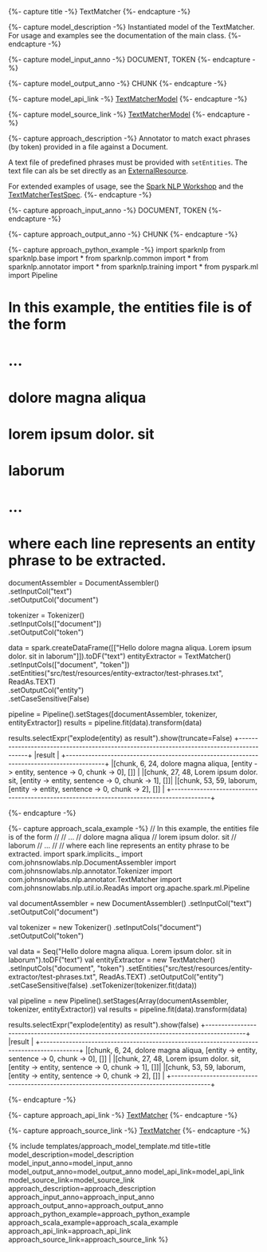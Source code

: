{%- capture title -%}
TextMatcher
{%- endcapture -%}

{%- capture model_description -%}
Instantiated model of the TextMatcher.
For usage and examples see the documentation of the main class.
{%- endcapture -%}

{%- capture model_input_anno -%}
DOCUMENT, TOKEN
{%- endcapture -%}

{%- capture model_output_anno -%}
CHUNK
{%- endcapture -%}

{%- capture model_api_link -%}
[TextMatcherModel](https://nlp.johnsnowlabs.com/api/com/johnsnowlabs/nlp/annotators/TextMatcherModel)
{%- endcapture -%}

{%- capture model_source_link -%}
[TextMatcherModel](https://github.com/JohnSnowLabs/spark-nlp/tree/master/src/main/scala/com/johnsnowlabs/nlp/annotators/TextMatcherModel.scala)
{%- endcapture -%}

{%- capture approach_description -%}
Annotator to match exact phrases (by token) provided in a file against a Document.

A text file of predefined phrases must be provided with `setEntities`.
The text file can als be set directly as an
[ExternalResource](https://nlp.johnsnowlabs.com/api/com/johnsnowlabs/nlp/util/io/ExternalResource).

For extended examples of usage, see the [Spark NLP Workshop](https://github.com/JohnSnowLabs/spark-nlp-workshop/blob/master/tutorials/Certification_Trainings/Public/2.Text_Preprocessing_with_SparkNLP_Annotators_Transformers.ipynb)
and the [TextMatcherTestSpec](https://github.com/JohnSnowLabs/spark-nlp/blob/master/src/test/scala/com/johnsnowlabs/nlp/annotators/TextMatcherTestSpec.scala).
{%- endcapture -%}

{%- capture approach_input_anno -%}
DOCUMENT, TOKEN
{%- endcapture -%}

{%- capture approach_output_anno -%}
CHUNK
{%- endcapture -%}

{%- capture approach_python_example -%}
import sparknlp
from sparknlp.base import *
from sparknlp.common import *
from sparknlp.annotator import *
from sparknlp.training import *
from pyspark.ml import Pipeline
# In this example, the entities file is of the form
#
# ...
# dolore magna aliqua
# lorem ipsum dolor. sit
# laborum
# ...
#
# where each line represents an entity phrase to be extracted.

documentAssembler = DocumentAssembler() \
    .setInputCol("text") \
    .setOutputCol("document")

tokenizer = Tokenizer() \
    .setInputCols(["document"]) \
    .setOutputCol("token")

data = spark.createDataFrame([["Hello dolore magna aliqua. Lorem ipsum dolor. sit in laborum"]]).toDF("text")
entityExtractor = TextMatcher() \
    .setInputCols(["document", "token"]) \
    .setEntities("src/test/resources/entity-extractor/test-phrases.txt", ReadAs.TEXT) \
    .setOutputCol("entity") \
    .setCaseSensitive(False)

pipeline = Pipeline().setStages([documentAssembler, tokenizer, entityExtractor])
results = pipeline.fit(data).transform(data)

results.selectExpr("explode(entity) as result").show(truncate=False)
+------------------------------------------------------------------------------------------+
|result                                                                                    |
+------------------------------------------------------------------------------------------+
|[chunk, 6, 24, dolore magna aliqua, [entity -> entity, sentence -> 0, chunk -> 0], []]    |
|[chunk, 27, 48, Lorem ipsum dolor. sit, [entity -> entity, sentence -> 0, chunk -> 1], []]|
|[chunk, 53, 59, laborum, [entity -> entity, sentence -> 0, chunk -> 2], []]               |
+------------------------------------------------------------------------------------------+

{%- endcapture -%}

{%- capture approach_scala_example -%}
// In this example, the entities file is of the form
//
// ...
// dolore magna aliqua
// lorem ipsum dolor. sit
// laborum
// ...
//
// where each line represents an entity phrase to be extracted.
import spark.implicits._
import com.johnsnowlabs.nlp.DocumentAssembler
import com.johnsnowlabs.nlp.annotator.Tokenizer
import com.johnsnowlabs.nlp.annotator.TextMatcher
import com.johnsnowlabs.nlp.util.io.ReadAs
import org.apache.spark.ml.Pipeline

val documentAssembler = new DocumentAssembler()
  .setInputCol("text")
  .setOutputCol("document")

val tokenizer = new Tokenizer()
  .setInputCols("document")
  .setOutputCol("token")

val data = Seq("Hello dolore magna aliqua. Lorem ipsum dolor. sit in laborum").toDF("text")
val entityExtractor = new TextMatcher()
  .setInputCols("document", "token")
  .setEntities("src/test/resources/entity-extractor/test-phrases.txt", ReadAs.TEXT)
  .setOutputCol("entity")
  .setCaseSensitive(false)
  .setTokenizer(tokenizer.fit(data))

val pipeline = new Pipeline().setStages(Array(documentAssembler, tokenizer, entityExtractor))
val results = pipeline.fit(data).transform(data)

results.selectExpr("explode(entity) as result").show(false)
+------------------------------------------------------------------------------------------+
|result                                                                                    |
+------------------------------------------------------------------------------------------+
|[chunk, 6, 24, dolore magna aliqua, [entity -> entity, sentence -> 0, chunk -> 0], []]    |
|[chunk, 27, 48, Lorem ipsum dolor. sit, [entity -> entity, sentence -> 0, chunk -> 1], []]|
|[chunk, 53, 59, laborum, [entity -> entity, sentence -> 0, chunk -> 2], []]               |
+------------------------------------------------------------------------------------------+

{%- endcapture -%}

{%- capture approach_api_link -%}
[TextMatcher](https://nlp.johnsnowlabs.com/api/com/johnsnowlabs/nlp/annotators/TextMatcher)
{%- endcapture -%}

{%- capture approach_source_link -%}
[TextMatcher](https://github.com/JohnSnowLabs/spark-nlp/tree/master/src/main/scala/com/johnsnowlabs/nlp/annotators/TextMatcher.scala)
{%- endcapture -%}


{% include templates/approach_model_template.md
title=title
model_description=model_description
model_input_anno=model_input_anno
model_output_anno=model_output_anno
model_api_link=model_api_link
model_source_link=model_source_link
approach_description=approach_description
approach_input_anno=approach_input_anno
approach_output_anno=approach_output_anno
approach_python_example=approach_python_example
approach_scala_example=approach_scala_example
approach_api_link=approach_api_link
approach_source_link=approach_source_link
%}
